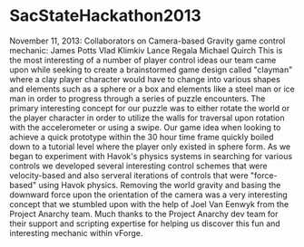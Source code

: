 SacStateHackathon2013
=====================

November 11, 2013:  Collaborators on Camera-based Gravity game control mechanic:  James Potts Vlad Klimkiv Lance Regala Michael Quirch  This is the most interesting of a number of player control ideas our team came upon while seeking to create a brainstormed game design called "clayman" where a clay player character would have to change into various shapes and elements such as a sphere or a box and elements like a steel man or ice man in order to progress through a series of puzzle encounters.  The primary interesting concept for our puzzle was to either rotate the world or the player character in order to utilize the walls for traversal upon rotation with the accelerometer or using a swipe. Our game idea when looking to achieve a quick prototype within the 30 hour time frame quickly boiled down to a tutorial level where the player only existed in sphere form.  As we began to experiment with Havok's physics systems in searching for various controls we developed several interesting control schemes that were velocity-based and also serveral iterations of controls that were "force-based" using Havok physics. Removing the world gravity and basing the downward force upon the orientation of the camera was a very interesting concept that we stumbled upon with the help of Joel Van Eenwyk from the Project Anarchy team.  Much thanks to the Project Anarchy dev team for their support and scripting expertise for helping us discover this fun and interesting mechanic within vForge.

